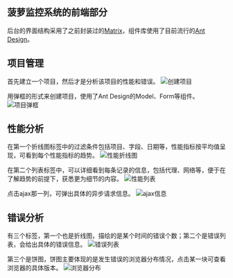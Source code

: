 ## 菠萝监控系统的前端部分

后台的界面结构采用了之前封装过的[Matrix](https://github.com/pwstrick/grape-skin)，组件库使用了目前流行的[Ant Design](https://ant.design/components/button-cn/)。

## 项目管理
首先建立一个项目，然后才是分析该项目的性能和错误。
![创建项目](https://github.com/pwstrick/pineapple/blob/master/client/public/img/ui/v1.0/1.png)

用弹框的形式来创建项目，使用了Ant Design的Model、Form等组件。
![项目弹框](https://github.com/pwstrick/pineapple/blob/master/client/public/img/ui/v1.0/2.png)

## 性能分析
在第一个折线图标签中的过滤条件包括项目、字段、日期等，性能指标按平均值呈现，可看到每个性能指标的趋势。
![性能折线图](https://github.com/pwstrick/pineapple/blob/master/client/public/img/ui/v1.0/3.png)

在第二个列表标签中，可以详细看到每条记录的信息，包括代理、网络等，便于在了解趋势的前提下，获悉更为细节的内容。
![性能列表](https://github.com/pwstrick/pineapple/blob/master/client/public/img/ui/v1.0/4.png)

点击ajax那一列，可弹出具体的异步请求信息。
![ajax信息](https://github.com/pwstrick/pineapple/blob/master/client/public/img/ui/v1.0/5.png)

## 错误分析
有三个标签，第一个也是折线图，描绘的是某个时间的错误个数；第二个是错误列表，会给出具体的错误信息。
![错误列表](https://github.com/pwstrick/pineapple/blob/master/client/public/img/ui/v1.0/6.png)

第三个是饼图，饼图主要体现的是发生错误的浏览器分布情况，点击某一块可查看浏览器的具体版本。
![浏览器分布](https://github.com/pwstrick/pineapple/blob/master/client/public/img/ui/v1.0/7.png)
